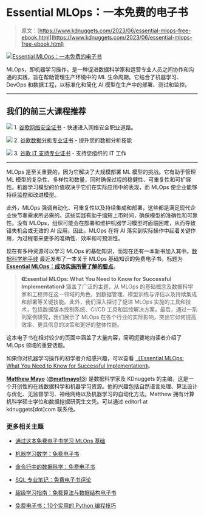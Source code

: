 # Essential MLOps：一本免费的电子书

> 原文：[https://www.kdnuggets.com/2023/06/essential-mlops-free-ebook.html](https://www.kdnuggets.com/2023/06/essential-mlops-free-ebook.html)

[![Essential MLOps：一本免费的电子书](../Images/b84e97c24ceac4591036c5013edc161b.png)](https://datasciencehorizons.com/ebook-essential-mlops-successful-implementation/)

MLOps，即机器学习操作，是一种促进数据科学家和运营专业人员之间协作和沟通的实践，旨在帮助管理生产环境中的 ML 生命周期。它结合了机器学习、DevOps 和数据工程，以标准化和简化 AI 模型在生产中的部署、测试和监控。

* * *

## 我们的前三大课程推荐

![](../Images/0244c01ba9267c002ef39d4907e0b8fb.png) 1\. [谷歌网络安全证书](https://www.kdnuggets.com/google-cybersecurity) - 快速进入网络安全职业道路。

![](../Images/e225c49c3c91745821c8c0368bf04711.png) 2\. [谷歌数据分析专业证书](https://www.kdnuggets.com/google-data-analytics) - 提升您的数据分析技能

![](../Images/0244c01ba9267c002ef39d4907e0b8fb.png) 3\. [谷歌 IT 支持专业证书](https://www.kdnuggets.com/google-itsupport) - 支持您组织的 IT 工作

* * *

MLOps 是至关重要的，因为它解决了大规模部署 ML 模型的挑战。它有助于管理 ML 模型的复杂性、多样性和数量，同时确保过程的稳健性、可重复性和可扩展性。机器学习模型的价值取决于它们在实际应用中的表现，而 MLOps 使企业能够持续监控和改进模型。

此外，MLOps 强调自动化、可重复性以及持续集成和部署，这些都是满足现代企业快节奏需求所必需的。这些实践有助于缩短上市时间，确保模型的准确性和可靠性。没有 MLOps，组织可能会在部署和维护机器学习模型时面临困难，从而导致错失机会或无效的 AI 应用。因此，MLOps 在将 AI 落实到实际操作中起着关键作用，为过程带来更多的准确性、效率和可预测性。

现在有多种资源可以学习 MLOps 的基础知识，而现在还有一本新书加入其中。[数据科学地平线](https://datasciencehorizons.com/) 最近发布了一本关于 MLOps 基础知识的免费电子书，标题为 [**Essential MLOps：成功实施所需了解的要点**](https://datasciencehorizons.com/ebook-essential-mlops-successful-implementation/)。

> **《Essential MLOps: What You Need to Know for Successful Implementation》** 涵盖了广泛的主题，从 MLOps 的基础概念及数据科学家和工程师在这一领域的角色，到数据管理、模型训练与评估以及持续集成和部署等关键技能。此外，我们深入探讨了促进 MLOps 实施的工具和技术，包括数据版本控制系统、CI/CD 工具和监控解决方案。最后，通过一系列案例研究，我们展示了 MLOps 在各个行业的实际影响，突出它如何提高效率、更具信息的决策和更好的整体性能。

这本电子书在相对较少的页面中涵盖了大量内容，简明扼要地向读者介绍了 MLOps 领域的重要话题。

如果你对机器学习操作的初学者介绍感兴趣，可以查看 [《Essential MLOps: What You Need to Know for Successful Implementation》](https://datasciencehorizons.com/ebook-essential-mlops-successful-implementation/)。

**[Matthew Mayo](https://www.linkedin.com/in/mattmayo13/)** ([**@mattmayo13**](https://twitter.com/mattmayo13)) 是数据科学家及 KDnuggets 的主编，这是一个开创性的在线数据科学和机器学习资源。他的兴趣包括自然语言处理、算法设计与优化、无监督学习、神经网络以及机器学习的自动化方法。Matthew 拥有计算机科学硕士学位和数据挖掘研究生文凭。可以通过 editor1 at kdnuggets[dot]com 联系他。

### 更多相关主题

+   [通过这本免费电子书学习 MLOps 基础](https://www.kdnuggets.com/2023/08/learn-mlops-basics-free-ebook.html)

+   [机器学习数学：免费电子书](https://www.kdnuggets.com/2020/04/mathematics-machine-learning-book.html)

+   [命令行中的数据科学：免费电子书](https://www.kdnuggets.com/2022/03/data-science-command-line-free-ebook.html)

+   [SQL 专业笔记：免费电子书评论](https://www.kdnuggets.com/2022/05/sql-notes-professionals-free-ebook-review.html)

+   [超级学习指南：免费算法与数据结构电子书](https://www.kdnuggets.com/2022/06/super-study-guide-free-algorithms-data-structures-ebook.html)

+   [免费电子书：10个实用的 Python 编程技巧](https://www.kdnuggets.com/2023/04/free-ebook-10-practical-python-programming-tricks.html)
